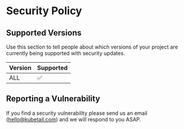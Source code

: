 # Security Policy

## Supported Versions

Use this section to tell people about which versions of your project are
currently being supported with security updates.

| Version | Supported          |
| ------- | ------------------ |
| ALL     | :white_check_mark: |

## Reporting a Vulnerability

If you find a security vulnerability please send us an email
(hello@kubetail.com) and we will respond to you ASAP.
